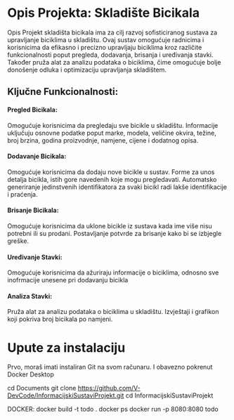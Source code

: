 <h1>Opis Projekta: Skladište Bicikala</h1>
Opis
Projekt skladišta bicikala ima za cilj razvoj sofisticiranog sustava za upravljanje biciklima u skladištu. Ovaj sustav omogućuje radnicima i korisnicima da efikasno i precizno upravljaju biciklima kroz različite funkcionalnosti poput pregleda, dodavanja, brisanja i uređivanja stavki. Također pruža alat za analizu podataka o biciklima, čime omogućuje bolje donošenje odluka i optimizaciju upravljanja skladištem.

<h2>Ključne Funkcionalnosti:</h2>

<h4>Pregled Bicikala:</h4>
Omogućuje korisnicima da pregledaju sve bicikle u skladištu.
Informacije uključuju osnovne podatke poput marke, modela, veličine okvira, težine, broj brzina, godina proizvodnje, namjene, cijene i dodatnog opisa.

<h4>Dodavanje Bicikala:</h4>
Omogućuje korisnicima da dodaju nove bicikle u sustav.
Forme za unos detalja bicikla, istih gore navedenih koje mogu pregledavati.
Automatsko generiranje jedinstvenih identifikatora za svaki bicikl radi lakše identifikacije i praćenja.

<h4>Brisanje Bicikala:</h4>
Omogućuje korisnicima da uklone bicikle iz sustava kada ime više nisu potrebni ili su prodani.
Postavljanje potvrde za brisanje kako bi se izbjegle greške.

<h4>Uređivanje Stavki:</h4>
Omogućuje korisnicima da ažuriraju informacije o biciklima, odnosno sve inofrmacije unesene pri dodavanju bicikla

<h4>Analiza Stavki:</h4>
Pruža alat za analizu podataka o biciklima u skladištu.
Izvještaji i grafikon koji pokriva broj bicikala po namjeni.

<h1>Upute za instalaciju</h1>
Prvo, moraš imati instaliran Git na svom računaru.
I obavezno pokrenut Docker Desktop

cd Documents
git clone https://github.com/V-DevCode/InformacijskiSustaviProjekt.git
cd InformacijskiSustaviProjekt

DOCKER:
docker build -t todo .
docker ps
docker run -p 8080:8080 todo

